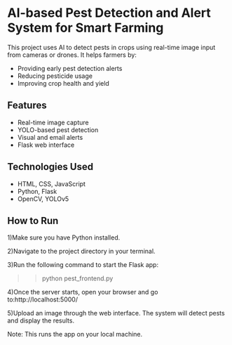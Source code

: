 # AI-based Pest Detection and Alert System for Smart Farming

This project uses AI to detect pests in crops using real-time image input from cameras or drones. It helps farmers by:
- Providing early pest detection alerts
- Reducing pesticide usage
- Improving crop health and yield

## Features
- Real-time image capture
- YOLO-based pest detection
- Visual and email alerts
- Flask web interface

## Technologies Used
- HTML, CSS, JavaScript
- Python, Flask
- OpenCV, YOLOv5

## How to Run
1)Make sure you have Python installed.

2)Navigate to the project directory in your terminal.

3)Run the following command to start the Flask app:
  >>python pest_frontend.py

4)Once the server starts, open your browser and go to:http://localhost:5000/

5)Upload an image through the web interface. The system will detect pests and display the results.

Note: This runs the app on your local machine.
